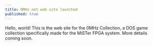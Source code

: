```yaml
---
title: 0MHz.net web site launched
published: true
---
```


Hello, world! This is the web site for the 0MHz Collection, a DOS game collection specifically made for the MiSTer FPGA system. More details coming soon.
